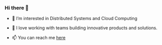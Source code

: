 ### Hi there 👋

- 🔭 I’m interested in Distributed Systems and Cloud Computing


- 🌱 I love working with teams building innovative products and solutions.

<!-- 
**Siddhartha15/Siddhartha15** is a ✨ _special_ ✨ repository because its `README.md` (this file) appears on your GitHub profile. -->
<!-- 
Here are some ideas to get you started: -->
<!-- 
- 🔭 I’m currently working on 
- 🌱 I’m currently learning ...
- 👯 I’m looking to collaborate on ...
- 🤔 I’m looking for help with ...
- 💬 Ask me about ... -->
- 📫 You can reach me [here](https://www.linkedin.com/in/siddhartha-manjunath-331a6115a/)
<!-- - 😄 Pronouns: ...
- ⚡ Fun fact: ... -->

<!-- ![Stats](https://github-readme-stats.vercel.app/api?username=Siddhartha15&count_private=true&include_all_commits=true&show_icons=true&title_color=007bff&text_color=e7e7e7&icon_color=007bff&bg_color=171c28) -->

<!-- ![Top Languages](https://github-readme-stats.vercel.app/api/top-langs/?username=Siddhartha15&layout=compact&title_color=007bff&text_color=e7e7e7&icon_color=007bff&bg_color=171c28&theme=radical) -->

